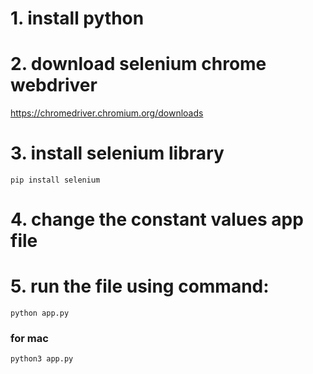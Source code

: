 # 1. install python

# 2. download selenium chrome webdriver
https://chromedriver.chromium.org/downloads

# 3. install selenium library
``` pip install selenium ```

# 4. change the constant values app file

# 5. run the file using command:
``` python app.py ```  
### for mac
``` python3 app.py ```

